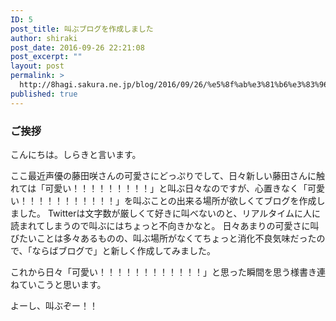 ```yaml
---
ID: 5
post_title: 叫ぶブログを作成しました
author: shiraki
post_date: 2016-09-26 22:21:08
post_excerpt: ""
layout: post
permalink: >
  http://8hagi.sakura.ne.jp/blog/2016/09/26/%e5%8f%ab%e3%81%b6%e3%83%96%e3%83%ad%e3%82%b0%e3%82%92%e4%bd%9c%e6%88%90%e3%81%97%e3%81%be%e3%81%97%e3%81%9f/
published: true
---
```

### ご挨拶

こんにちは。しらきと言います。

ここ最近声優の藤田咲さんの可愛さにどっぷりでして、日々新しい藤田さんに触れては「可愛い！！！！！！！！！」と叫ぶ日々なのですが、心置きなく「可愛い！！！！！！！！！！！」を叫ぶことの出来る場所が欲しくてブログを作成しました。
Twitterは文字数が厳しくて好きに叫べないのと、リアルタイムに人に読まれてしまうので叫ぶにはちょっと不向きかなと。
日々あまりの可愛さに叫びたいことは多々あるものの、叫ぶ場所がなくてちょっと消化不良気味だったので、「ならばブログで」と新しく作成してみました。

これから日々「可愛い！！！！！！！！！！！！」と思った瞬間を思う様書き連ねていこうと思います。

よーし、叫ぶぞー！！
